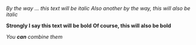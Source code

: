 *By the way ... this text will be italic*
_Also another by the way, this will also be italic_

**Strongly I say this text will be bold**
__Of course, this will also be bold__

_You **can** combine them_
